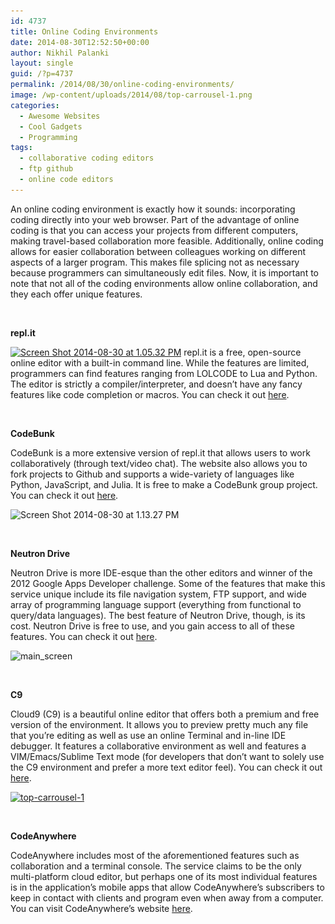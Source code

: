 ```yaml
---
id: 4737
title: Online Coding Environments
date: 2014-08-30T12:52:50+00:00
author: Nikhil Palanki
layout: single
guid: /?p=4737
permalink: /2014/08/30/online-coding-environments/
image: /wp-content/uploads/2014/08/top-carrousel-1.png
categories:
  - Awesome Websites
  - Cool Gadgets
  - Programming
tags:
  - collaborative coding editors
  - ftp github
  - online code editors
---
```

An online coding environment is exactly how it sounds: incorporating coding directly into your web browser. Part of the advantage of online coding is that you can access your projects from different computers, making travel-based collaboration more feasible. Additionally, online coding allows for easier collaboration between colleagues working on different aspects of a larger program. This makes file splicing not as necessary because programmers can simultaneously edit files. Now, it is important to note that not all of the coding environments allow online collaboration, and they each offer unique features.

&nbsp;

**repl.it**

[<img class="aligncenter wp-image-4740 size-large" src="/wp-content/uploads/2014/08/Screen-Shot-2014-08-30-at-1.05.32-PM-1024x308.png" alt="Screen Shot 2014-08-30 at 1.05.32 PM" width="820" height="246" srcset="/wp-content/uploads/2014/08/Screen-Shot-2014-08-30-at-1.05.32-PM-1024x308.png 1024w, /wp-content/uploads/2014/08/Screen-Shot-2014-08-30-at-1.05.32-PM-300x90.png 300w, /wp-content/uploads/2014/08/Screen-Shot-2014-08-30-at-1.05.32-PM-180x54.png 180w, /wp-content/uploads/2014/08/Screen-Shot-2014-08-30-at-1.05.32-PM-360x108.png 360w, /wp-content/uploads/2014/08/Screen-Shot-2014-08-30-at-1.05.32-PM-790x237.png 790w, /wp-content/uploads/2014/08/Screen-Shot-2014-08-30-at-1.05.32-PM-1095x329.png 1095w, /wp-content/uploads/2014/08/Screen-Shot-2014-08-30-at-1.05.32-PM.png 1411w" sizes="(max-width: 820px) 100vw, 820px" />](/wp-content/uploads/2014/08/Screen-Shot-2014-08-30-at-1.05.32-PM.png) repl.it is a free, open-source online editor with a built-in command line. While the features are limited, programmers can find features ranging from LOLCODE to Lua and Python. The editor is strictly a compiler/interpreter, and doesn&#8217;t have any fancy features like code completion or macros. You can check it out [here](http://repl.it/languages).

&nbsp;

**CodeBunk**

CodeBunk is a more extensive version of repl.it that allows users to work collaboratively (through text/video chat). The website also allows you to fork projects to Github and supports a wide-variety of languages like Python, JavaScript, and Julia. It is free to make a CodeBunk group project. You can check it out [here](http://www.codebunk.com).

<img class="aligncenter wp-image-4741 size-large" src="/wp-content/uploads/2014/08/Screen-Shot-2014-08-30-at-1.13.27-PM-1024x499.png" alt="Screen Shot 2014-08-30 at 1.13.27 PM" width="820" height="399" srcset="/wp-content/uploads/2014/08/Screen-Shot-2014-08-30-at-1.13.27-PM-1024x499.png 1024w, /wp-content/uploads/2014/08/Screen-Shot-2014-08-30-at-1.13.27-PM-300x146.png 300w, /wp-content/uploads/2014/08/Screen-Shot-2014-08-30-at-1.13.27-PM-180x87.png 180w, /wp-content/uploads/2014/08/Screen-Shot-2014-08-30-at-1.13.27-PM-360x175.png 360w, /wp-content/uploads/2014/08/Screen-Shot-2014-08-30-at-1.13.27-PM-790x385.png 790w, /wp-content/uploads/2014/08/Screen-Shot-2014-08-30-at-1.13.27-PM-1095x534.png 1095w, /wp-content/uploads/2014/08/Screen-Shot-2014-08-30-at-1.13.27-PM.png 1440w" sizes="(max-width: 820px) 100vw, 820px" />

&nbsp;

**Neutron Drive**

Neutron Drive is more IDE-esque than the other editors and winner of the 2012 Google Apps Developer challenge. Some of the features that make this service unique include its file navigation system, FTP support, and wide array of programming language support (everything from functional to query/data languages). The best feature of Neutron Drive, though, is its cost. Neutron Drive is free to use, and you gain access to all of these features. You can check it out [here](https://www.neutrondrive.com).

<img class="aligncenter wp-image-4744 size-full" src="/wp-content/uploads/2014/08/main_screen.png" alt="main_screen" width="600" height="449" srcset="/wp-content/uploads/2014/08/main_screen.png 600w, /wp-content/uploads/2014/08/main_screen-300x224.png 300w, /wp-content/uploads/2014/08/main_screen-180x134.png 180w, /wp-content/uploads/2014/08/main_screen-360x269.png 360w" sizes="(max-width: 600px) 100vw, 600px" />

&nbsp;

**C9**

Cloud9 (C9) is a beautiful online editor that offers both a premium and free version of the environment. It allows you to preview pretty much any file that you&#8217;re editing as well as use an online Terminal and in-line IDE debugger. It features a collaborative environment as well and features a VIM/Emacs/Sublime Text mode (for developers that don&#8217;t want to solely use the C9 environment and prefer a more text editor feel). You can check it out [here](http://c9.io).

[<img class="aligncenter size-full wp-image-4745" src="/wp-content/uploads/2014/08/top-carrousel-1.png" alt="top-carrousel-1" width="990" height="768" srcset="/wp-content/uploads/2014/08/top-carrousel-1.png 990w, /wp-content/uploads/2014/08/top-carrousel-1-300x232.png 300w, /wp-content/uploads/2014/08/top-carrousel-1-180x139.png 180w, /wp-content/uploads/2014/08/top-carrousel-1-360x279.png 360w, /wp-content/uploads/2014/08/top-carrousel-1-790x612.png 790w" sizes="(max-width: 990px) 100vw, 990px" />](/wp-content/uploads/2014/08/top-carrousel-1.png)

&nbsp;

**CodeAnywhere**

CodeAnywhere includes most of the aforementioned features such as collaboration and a terminal console. The service claims to be the only multi-platform cloud editor, but perhaps one of its most individual features is in the application&#8217;s mobile apps that allow CodeAnywhere&#8217;s subscribers to keep in contact with clients and program even when away from a computer. You can visit CodeAnywhere&#8217;s website [here](https://codeanywhere.com).

&nbsp;
